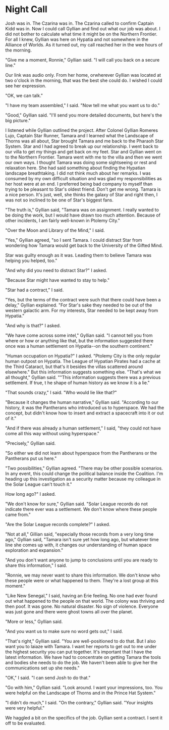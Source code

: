# Night Call #

Josh was in. The Czarina was in. The Czarina called to confirm Captain Kidd
was in. Now I could call Gyllian and find out what our job was about.
I did not bother to calculate what time it might be on the Northern
Frontier. For all I knew, Gyllian was here on Hypatia and not somewhere in
the Alliance of Worlds. As it turned out, my call reached her in the wee
hours of the morning.

"Give me a moment, Ronnie," Gyllian said. "I will call you back on a
secure line."

 Our link was audio only. From her home, orwherever Gyllian was located at
two o'clock in the morning, that was the best she could do. I wished I
could see her expression.

"OK, we can talk."

"I have my team assembled," I said. "Now tell me what you want us to do."

"Good," Gyllian said. "I'll send you more detailed documents, but
here's the big picture."

I listened while Gyllian outlined the project.
After Colonel Gyllian Romeres Lujo, Captain Star Runner, Tamara and I
learned what the Landscape of Thorns was all about, Star brought Tamara and
me back to the Pharaoh Star System. Star and I had agreed to break up our
relationship. I went back to our villa to get my things and get back on my
feet. Star and Gyllian went on to the Northern Frontier. Tamara went with
me to the villa and then we went our own ways. I thought Tamara was doing
some sightseeing or rest and relaxation here. She had said something about
finding the Hypatian landscape breathtaking. I did not think much about her
remarks. I was consumed by my own difficult situation and was glad my
responsibilities as her host were at an end. I preferred being bad company
to myself than trying to be pleasant to Star's oldest friend. Don't get me
wrong. Tamara is a nice person. It's just, well, she thinks the galaxy of
Star and right then, I was not so inclined to be one of Star's biggest
fans.

"The truth is," Gyllian said, "Tamara was on assignment. I really wanted to
be doing the work, but I would have drawn too much attention. Because of
other incidents, I am fairly well-known in Ptolemy City."

"Over the Moon and Library of the Mind," I said.

"Yes," Gyllian agreed, "so I sent Tamara. I could distract Star from
wondering how Tamara would get back to the University of the Gifted Mind.

Star was guilty enough as it was. Leading  them to
believe Tamara was helping you helped, too."

"And why did you need to distract Star?" I asked.

"Because Star might have wanted to stay to help."

"Star had a contract," I said.

"Yes, but the terms of the contract were such that there could have been a
delay," Gyllian explained. "For Star's sake they needed to be out of the
western galactic arm. For my interests, Star needed to be kept away from
Hypatia."

"And why is that?" I asked.

"We have come across some intel," Gyllian said. "I cannot tell you from
where or how or anything like that, but the information suggested there
once was a human settlement on Hypatia--on the southern continent."

"Human occupation on Hypatia?" I asked. "Ptolemy City is the only regular
human outpost on Hypatia. The League of Hypatian Pirates had a cache at the
Third Cataract, but that's it besides the villas scattered around
elsewhere."
But this information suggests something else.
"That's what we all thought," Gyllian said. ""This
information suggests there was a previous settlement. If true, t he
shape of human history as we know it is a lie."

"That sounds crazy," I said. "Who would lie like that?"

"Because it changes the human narrative," Gyllian said. "According to our
history, it was the Pantherans who introduced us to hyperspace. We had the
concept, but didn't know how to insert and extract a spacecraft into it or
out of it."

"And if there was already a human settlement," I said, "they could not have
come all this way without using hyperspace."

"Precisely," Gyllian said.

"So either we did not learn about hyperspace from the Pantherans or the
Pantherans put us here."

"Two possibilities," Gyllian agreed. "There may be other possible
scenarios. In any event, this could change the political balance inside the
Coalition. I'm heading up this investigation as a security matter because
my colleague in the Solar League can't touch it."

How long ago?" I asked.

"We don't know for sure," Gyllian said. "Solar League records do not
indicate there ever was a settlement. We don't know where these people came
from."

"Are the Solar League records complete?" I asked.

"Not at all," Gillian said, "especially those records from a very long time ago," Gyllian said, "Tamara isn't sure yet how long ago,
but whatever time line she comes up with, it changes our understanding of
human space exploration and expansion."

"And you don't want anyone to jump to conclusions until you are ready to
share this information," I said.

"Ronnie, we may never want to share this information. We don't know who
these people were or what happened to them. They're a lost group at this
moment."

"Like New Senegal," I said, having an Erie feeling. No one had ever found
out what happened to the people on that world. The colony was thriving and
then poof. It was gone. No natural disaster. No sign of violence. Everyone
was just gone and there were ghost towns all over the planet.

"More or less," Gyllian said.

"And you want us to make sure no word gets out," I said.

"That's right," Gyllian said. "You are well-positioned to do that. But I
also want you to laiaze with Tamara. I want her reports to get out to me
under the highest security you can put together. It's important that I have
the latest information. We have had to concentrate on getting Tamara the
tools and bodies she needs to do the job. We haven't been able to give her
the communications set up she needs."

"OK," I said. "I can send Josh to do that."

"Go with him," Gyllian said. "Look around. I want your impressions, too.
You were helpful on the Landscape of Thorns and in the Prince Hat System."

"I didn't do much," I said.
"On the contrary," Gyllian said. "Your insights were very helpful."

We haggled a bit on the specifics of the job. Gyllian sent a contract. I
sent it off to be evaluated.
